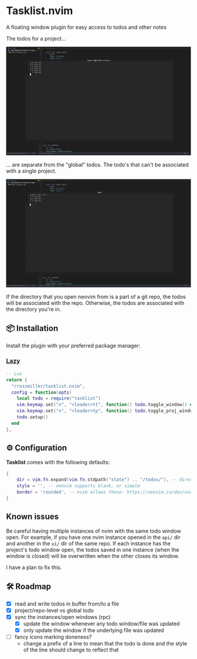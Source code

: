 # Tasklist.nvim
A floating window plugin for easy access to todos and other notes

The todos for a project...

<img src="assets/prj-todos.png" alt="project todos" width="800"/>

... are separate from the "global" todos. The todo's that can't be associated with a single project.

<img src="assets/glbl-todos.png" alt="global todos" width="800"/>

If the directory that you open neovim from is a part of a git repo, the todos will be associated with the repo. Otherwise, the todos are associated with the directory you're in.

## 📦 Installation

Install the plugin with your preferred package manager:

### [Lazy](https://github.com/folke/lazy.nvim)

```lua
-- Lua
return {
  "rrossmiller/tasklist.nvim",
  config = function(opts)
    local todo = require("tasklist")
    vim.keymap.set("n", "<leader>tt", function() todo.toggle_window() end, { desc = 'Open global TODOs window' })
    vim.keymap.set("n", "<leader>tp", function() todo.toggle_proj_window() end, { desc = 'Open project TODOs window' })
    todo.setup()
  end
},
```


## ⚙️  Configuration

**Tasklist** comes with the following defaults:
```lua
{
    dir = vim.fn.expand(vim.fn.stdpath("state") .. "/todos/"), -- directory where todo files are saved. ~/.local/store/nvim/todos/
    style = '', -- neovim supports blank, or simple
    border = 'rounded', -- nvim allows these: https://neovim.io/doc/user/api.html#api-win_config:~:text=%27winhighlight%27.-,border
}
```


## Known issues
Be careful having multiple instances of nvim with the same todo window open. For example, if you have one nvim instance opened in the `api/` dir 
and another in the `ui/` dir of the same repo. If each instance has the project's todo window open, the todos saved in one instance (when the
window is closed) will be overwritten when the other closes its window.

I have a plan to fix this.

## 🛠️ Roadmap
- [x] read and write todos in buffer from/to a file
- [x] project/repo-level vs global todo 
- [x] sync the instances/open windows (rpc)
  - [x] update the window whenever any todo window/file was updated
  - [x] only update the window if the underlying file was updated
- [ ] fancy icons marking doneness?
    - change a prefix of a line to mean that the todo is done and the style of the line should change to reflect that
